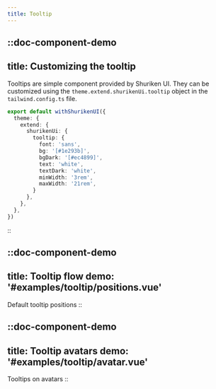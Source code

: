 ```yaml
---
title: Tooltip
---
```



::doc-component-demo
---
title: Customizing the tooltip
---

Tooltips are simple component provided by Shuriken UI. They can be customized using the `theme.extend.shurikenUi.tooltip` object in the `tailwind.config.ts` file.

```ts [.app/tailwind.config.ts]
export default withShurikenUI({
  theme: {
    extend: {
      shurikenUi: {
        tooltip: {
          font: 'sans',
          bg: '[#1e293b]',
          bgDark: '[#ec4899]',
          text: 'white',
          textDark: 'white',
          minWidth: '3rem',
          maxWidth: '21rem',
        }
      },
    },
  },
})
```

::

::doc-component-demo
---
title: Tooltip flow
demo: '#examples/tooltip/positions.vue'
---
Default tooltip positions
::


::doc-component-demo
---
title: Tooltip avatars
demo: '#examples/tooltip/avatar.vue'
---
Tooltips on avatars
::


